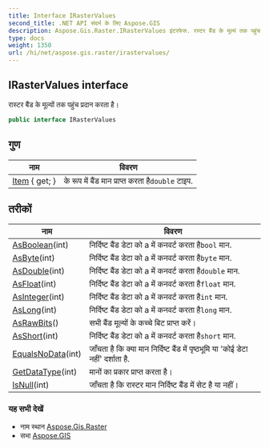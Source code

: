 ```yaml
---
title: Interface IRasterValues
second_title: .NET API संदर्भ के लिए Aspose.GIS
description: Aspose.Gis.Raster.IRasterValues इंटरफेस. रस्टर बैंड के मूल्यं तक पहुंच प्रदन करत है
type: docs
weight: 1350
url: /hi/net/aspose.gis.raster/irastervalues/
---
```

## IRasterValues interface

रास्टर बैंड के मूल्यों तक पहुंच प्रदान करता है।

```csharp
public interface IRasterValues
```

## गुण

| नाम | विवरण |
| --- | --- |
| [Item](../../aspose.gis.raster/irastervalues/item/) { get; } | के रूप में बैंड मान प्राप्त करता है`double` टाइप. |

## तरीकों

| नाम | विवरण |
| --- | --- |
| [AsBoolean](../../aspose.gis.raster/irastervalues/asboolean/)(int) | निर्दिष्ट बैंड डेटा को a में कनवर्ट करता है`bool` मान. |
| [AsByte](../../aspose.gis.raster/irastervalues/asbyte/)(int) | निर्दिष्ट बैंड डेटा को a में कनवर्ट करता है`byte` मान. |
| [AsDouble](../../aspose.gis.raster/irastervalues/asdouble/)(int) | निर्दिष्ट बैंड डेटा को a में कनवर्ट करता है`double` मान. |
| [AsFloat](../../aspose.gis.raster/irastervalues/asfloat/)(int) | निर्दिष्ट बैंड डेटा को a में कनवर्ट करता है`float` मान. |
| [AsInteger](../../aspose.gis.raster/irastervalues/asinteger/)(int) | निर्दिष्ट बैंड डेटा को a में कनवर्ट करता है`int` मान. |
| [AsLong](../../aspose.gis.raster/irastervalues/aslong/)(int) | निर्दिष्ट बैंड डेटा को a में कनवर्ट करता है`long` मान. |
| [AsRawBits](../../aspose.gis.raster/irastervalues/asrawbits/)() | सभी बैंड मूल्यों के कच्चे बिट प्राप्त करें। |
| [AsShort](../../aspose.gis.raster/irastervalues/asshort/)(int) | निर्दिष्ट बैंड डेटा को a में कनवर्ट करता है`short` मान. |
| [EqualsNoData](../../aspose.gis.raster/irastervalues/equalsnodata/)(int) | जाँचता है कि क्या मान निर्दिष्ट बैंड में पृष्ठभूमि या 'कोई डेटा नहीं' दर्शाता है. |
| [GetDataType](../../aspose.gis.raster/irastervalues/getdatatype/)(int) | मानों का प्रकार प्राप्त करता है। |
| [IsNull](../../aspose.gis.raster/irastervalues/isnull/)(int) | जाँचता है कि रास्टर मान निर्दिष्ट बैंड में सेट है या नहीं। |

### यह सभी देखें

* नाम स्थान [Aspose.Gis.Raster](../../aspose.gis.raster/)
* सभा [Aspose.GIS](../../)


